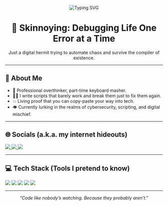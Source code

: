 <p align="center">
  <img src="https://readme-typing-svg.demolab.com?font=Fira+Code&size=22&duration=4000&pause=1000&color=39FF14&background=00000000&center=true&vCenter=true&width=500&lines=If+it+ain't+rice,;It+ain't+nice." alt="Typing SVG" />
</p>

<h1 align="center">🧠 Skinnoying: Debugging Life One Error at a Time</h1>
<p align="center">Just a digital hermit trying to automate chaos and survive the compiler of existence.</p>

---

## 💫 About Me
- 🤡 Professional overthinker, part-time keyboard masher.
- 🧑‍💻 I write scripts that barely work and break them just to fix them again.
- 💥 Living proof that you can copy-paste your way into tech.
- 👁 Currently lurking in the realms of cybersecurity, scripting, and digital mischief.

---

## 🌐 Socials (a.k.a. my internet hideouts)

<p align="left">
  <a href="https://instagram.com/raiinime" target="_blank">
    <img src="https://img.shields.io/badge/Instagram-%23E4405F.svg?style=for-the-badge&logo=instagram&logoColor=white" />
  </a>
  <a href="https://x.com/p3dokers" target="_blank">
    <img src="https://img.shields.io/badge/X-black.svg?style=for-the-badge&logo=X&logoColor=white" />
  </a>
  <a href="https://codepen.io/skinnoying" target="_blank">
    <img src="https://img.shields.io/badge/Codepen-000000?style=for-the-badge&logo=codepen&logoColor=white" />
  </a>
</p>

---

## 💻 Tech Stack (Tools I pretend to know)

<p align="left">
  <img src="https://img.shields.io/badge/Python-3670A0?style=for-the-badge&logo=python&logoColor=ffdd54" />
  <img src="https://img.shields.io/badge/MySQL-4479A1.svg?style=for-the-badge&logo=mysql&logoColor=white" />
  <img src="https://img.shields.io/badge/Shell_Script-121011.svg?style=for-the-badge&logo=gnu-bash&logoColor=white" />
  <img src="https://img.shields.io/badge/Git-F05033.svg?style=for-the-badge&logo=git&logoColor=white" />
  <img src="https://img.shields.io/badge/Figma-F24E1E.svg?style=for-the-badge&logo=figma&logoColor=white" />
</p>

---


<p align="center"><i>“Code like nobody’s watching. Because they probably aren’t.”</i></p>

